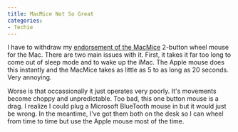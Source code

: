 ```yaml
---
title: MacMice Not So Great
categories:
- Techie
---
```


I have to withdraw my [endorsement of the MacMice](/thingelstad/mac-mouse-done-right) 2-button wheel mouse for the Mac. There are two main issues with it. First, it takes it far too long to come out of sleep mode and to wake up the iMac. The Apple mouse does this instantly and the MacMice takes as little as 5 to as long as 20 seconds. Very annoying.

Worse is that occassionally it just operates very poorly. It's movements become choppy and unpredictable. Too bad, this one button mouse is a drag. I realize I could plug a Microsoft BlueTooth mouse in but it would just be wrong. In the meantime, I've got them both on the desk so I can wheel from time to time but use the Apple mouse most of the time.
